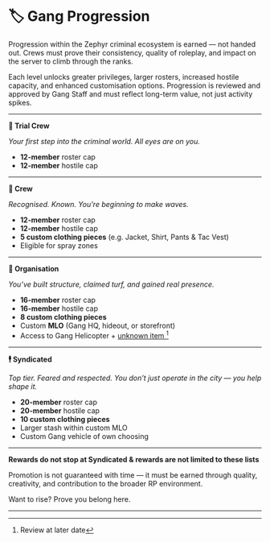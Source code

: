 # 🏷️ Gang Progression

Progression within the Zephyr criminal ecosystem is earned — not handed out. Crews must prove their consistency, quality of roleplay, and impact on the server to climb through the ranks.

Each level unlocks greater privileges, larger rosters, increased hostile capacity, and enhanced customisation options. Progression is reviewed and approved by Gang Staff and must reflect long-term value, not just activity spikes.

***

**🔹 Trial Crew**

_Your first step into the criminal world. All eyes are on you._

* **12-member** roster cap
* **12-member** hostile cap

***

**🔸 Crew**

_Recognised. Known. You're beginning to make waves._

* **12-member** roster cap
* **12-member** hostile cap
* **5 custom clothing pieces** (e.g. Jacket, Shirt, Pants & Tac Vest)
* Eligible for spray zones

***

**🏢 Organisation**

_You’ve built structure, claimed turf, and gained real presence._

* **16-member** roster cap
* **16-member** hostile cap
* **8 custom clothing pieces**
* Custom **MLO** (Gang HQ, hideout, or storefront)
* Access to Gang Helicopter + [unknown item ](#user-content-fn-1)[^1]

***

**🕴️ Syndicated**

_Top tier. Feared and respected. You don’t just operate in the city — you help shape it._

* **20-member** roster cap
* **20-member** hostile cap
* **10 custom clothing pieces**
* Larger stash within custom MLO
* Custom Gang vehicle of own choosing

***
**Rewards do not stop at Syndicated & rewards are not limited to these lists**

Promotion is not guaranteed with time — it must be earned through quality, creativity, and contribution to the broader RP environment.

Want to rise? Prove you belong here.

---
[^1]: Review at later date
